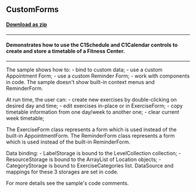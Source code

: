 ## CustomForms
#### [Download as zip](https://minhaskamal.github.io/DownGit/#/home?url=https://github.com/GrapeCity/ComponentOne-WinForms-Samples/tree/master/NetFramework\Schedule\VB\CustomForms)
____
#### Demonstrates how to use the C1Schedule and C1Calendar controls to create and store a timetable of a Fitness Center. 
____
The sample shows how to: - bind to custom data; - use a custom Appointment Form; - use a custom Reminder Form; - work with components in code.  The sample doesn't show built-in context menus and ReminderForm. 

At run time, the user can: - create new exercises by double-clicking on desired day and time; - edit exercises in-place or in ExerciseForm; - copy timetable information from one day/week to another one; - clear current week timetable; 

The ExerciseForm class represents a form which is used instead of the built-in AppointmentForm. The ReminderForm class represents a form which is used instead of the built-in ReminderForm. 

Data binding: - LabelStorage is bound to the LevelCollection collection; - ResourceStorage is bound to the ArrayList of Location objects; - CategoryStorage is bound to ExerciseCategories list. DataSource and mappings for these 3 storages are set in code. 

For more details see the sample's code comments.  



